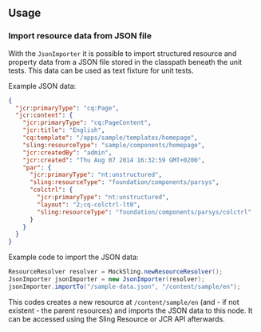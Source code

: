 ## Usage

### Import resource data from JSON file

With the `JsonImporter` it is possible to import structured resource and property data from a JSON file stored
in the classpath beneath the unit tests. This data can be used as text fixture for unit tests.

Example JSON data:

```json
{
  "jcr:primaryType": "cq:Page",
  "jcr:content": {
    "jcr:primaryType": "cq:PageContent",
    "jcr:title": "English",
    "cq:template": "/apps/sample/templates/homepage",
    "sling:resourceType": "sample/components/homepage",
    "jcr:createdBy": "admin",
    "jcr:created": "Thu Aug 07 2014 16:32:59 GMT+0200",
    "par": {
      "jcr:primaryType": "nt:unstructured",
      "sling:resourceType": "foundation/components/parsys",
      "colctrl": {
        "jcr:primaryType": "nt:unstructured",
        "layout": "2;cq-colctrl-lt0",
        "sling:resourceType": "foundation/components/parsys/colctrl"
      }
    }
  }
}
```

Example code to import the JSON data:

```java
ResourceResolver resolver = MockSling.newResourceResolver();
JsonImporter jsonImporter = new JsonImporter(resolver);
jsonImporter.importTo("/sample-data.json", "/content/sample/en");
```

This codes creates a new resource at `/content/sample/en` (and - if not existent - the parent resources) and
imports the JSON data to this node. It can be accessed using the Sling Resource or JCR API afterwards.
